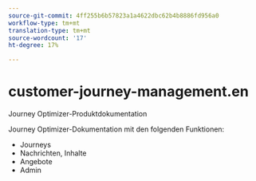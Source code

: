 ```yaml
---
source-git-commit: 4ff255b6b57823a1a4622dbc62b4b8886fd956a0
workflow-type: tm+mt
translation-type: tm+mt
source-wordcount: '17'
ht-degree: 17%

---
```

# customer-journey-management.en

Journey Optimizer-Produktdokumentation

Journey Optimizer-Dokumentation mit den folgenden Funktionen:

* Journeys
* Nachrichten, Inhalte
* Angebote
* Admin

